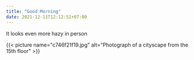 ```yaml
---
title: "Good Morning"
date: 2021-12-11T12:12:51+07:00
---
```


It looks even more hazy in person

{{< picture name="c746f21f19.jpg" alt="Photograph of a cityscape from the 15th floor" >}}
